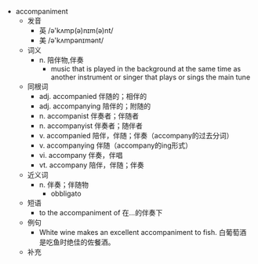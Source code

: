 - accompaniment
  - 发音
    - 英 /ə'kʌmp(ə)nɪm(ə)nt/
    - 美 /ə'kʌmpənɪmənt/
  - 词义
    - n. 陪伴物,伴奏
      - music that is played in the background at the same time as another instrument or singer that plays or sings the main tune
  - 同根词
    - adj. accompanied 伴随的；相伴的
    - adj. accompanying 陪伴的；附随的
    - n. accompanist 伴奏者；伴随者
    - n. accompanyist 伴奏者；随伴者
    - v. accompanied 陪伴，伴随；伴奏（accompany的过去分词）
    - v. accompanying 伴随（accompany的ing形式）
    - vi. accompany 伴奏，伴唱
    - vt. accompany 陪伴，伴随；伴奏
  - 近义词
    - n. 伴奏；伴随物
      - obbligato
  - 短语
    - to the accompaniment of 在…的伴奏下
  - 例句
    - White wine makes an excellent accompaniment to fish. 白葡萄酒是吃鱼时绝佳的佐餐酒。
  - 补充